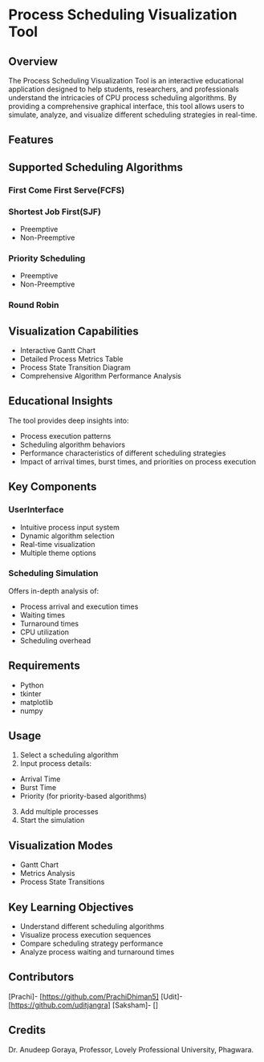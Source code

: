 # Process Scheduling Visualization Tool
## Overview
The Process Scheduling Visualization Tool is an interactive educational application designed to 
help students, researchers, and professionals understand the intricacies of CPU process scheduling 
algorithms. By providing a comprehensive graphical interface, this tool allows users to simulate, 
analyze, and visualize different scheduling strategies in real-time.

## Features
## Supported Scheduling Algorithms
### First Come First Serve(FCFS)
### Shortest Job First(SJF)
   - Preemptive
   - Non-Preemptive
### Priority Scheduling
   - Preemptive
   - Non-Preemptive
### Round Robin

## Visualization Capabilities
- Interactive Gantt Chart
- Detailed Process Metrics Table
- Process State Transition Diagram
- Comprehensive Algorithm Performance Analysis

## Educational Insights

The tool provides deep insights into:
- Process execution patterns
- Scheduling algorithm behaviors
- Performance characteristics of different scheduling strategies
- Impact of arrival times, burst times, and priorities on process execution

## Key Components
### UserInterface
- Intuitive process input system
- Dynamic algorithm selection
- Real-time visualization
- Multiple theme options

### Scheduling Simulation
Offers in-depth analysis of:
- Process arrival and execution times
- Waiting times
- Turnaround times
- CPU utilization
- Scheduling overhead

## Requirements
- Python
- tkinter
- matplotlib
- numpy

## Usage
1. Select a scheduling algorithm
2. Input process details:
  - Arrival Time
  - Burst Time
  - Priority (for priority-based algorithms)
3. Add multiple processes
4. Start the simulation

## Visualization Modes

- Gantt Chart
- Metrics Analysis
- Process State Transitions

## Key Learning Objectives

- Understand different scheduling algorithms
- Visualize process execution sequences
- Compare scheduling strategy performance
- Analyze process waiting and turnaround times

## Contributors
[Prachi]-
[https://github.com/PrachiDhiman5]
[Udit]-
[https://github.com/uditjangra]
[Saksham]-
[]

## Credits
Dr. Anudeep Goraya, Professor, Lovely Professional University, Phagwara.
